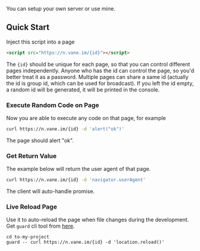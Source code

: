 You can setup your own server or use mine.

## Quick Start


Inject this script into a page

```html
<script src="https://n.vane.im/{id}"></script>
```

The `{id}` should be unique for each page, so that you can control different pages
independently. Anyone who has the id can control the page, so you'd better treat it as
a password. Multiple pages can share a same id (actually the id is group id, which can be used for broadcast).
If you left the id empty, a random id will be generated, it will be printed in the console.


### Execute Random Code on Page

Now you are able to execute any code on that page, for example

```bash
curl https://n.vane.im/{id} -d 'alert("ok")'
```

The page should alert "ok".


### Get Return Value

The example below will return the user agent of that page.

```bash
curl https://n.vane.im/{id} -d 'navigator.userAgent'
```

The client will auto-handle promise.

### Live Reload Page

Use it to auto-reload the page
when file changes during the development.
Get `guard` cli tool from [here](https://github.com/ysmood/gokit).

```
cd to-my-project
guard -- curl https://n.vane.im/{id} -d 'location.reload()'
```
